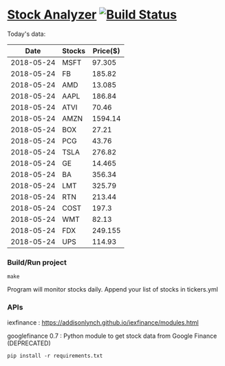 # [Stock Analyzer](https://ogoyal.github.io/StockAnalyzer/) [![Build Status](https://travis-ci.org/ogoyal/StockAnalyzer.svg?branch=master)](https://travis-ci.org/ogoyal/StockAnalyzer)

Today's data:

| Date| Stocks| Price($) | 
| --- | --- | ---  | 
| 2018-05-24| MSFT| 97.305 | 
| 2018-05-24| FB| 185.82 | 
| 2018-05-24| AMD| 13.085 | 
| 2018-05-24| AAPL| 186.84 | 
| 2018-05-24| ATVI| 70.46 | 
| 2018-05-24| AMZN| 1594.14 | 
| 2018-05-24| BOX| 27.21 | 
| 2018-05-24| PCG| 43.76 | 
| 2018-05-24| TSLA| 276.82 | 
| 2018-05-24| GE| 14.465 | 
| 2018-05-24| BA| 356.34 | 
| 2018-05-24| LMT| 325.79 | 
| 2018-05-24| RTN| 213.44 | 
| 2018-05-24| COST| 197.3 | 
| 2018-05-24| WMT| 82.13 | 
| 2018-05-24| FDX| 249.155 | 
| 2018-05-24| UPS| 114.93 | 

### Build/Run project

```
make
```

Program will monitor stocks daily. Append your list of stocks in tickers.yml

### APIs
iexfinance : https://addisonlynch.github.io/iexfinance/modules.html

googlefinance 0.7 : Python module to get stock data from Google Finance (DEPRECATED)

```
pip install -r requirements.txt
```

